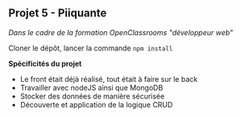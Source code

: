 **Projet 5 - Piiquante**
-
*Dans le cadre de la formation OpenClassrooms "développeur web"*

Cloner le dépôt, lancer la commande `npm install`

**Spécificités du projet**
- Le front était déjà réalisé, tout était à faire sur le back
- Travailler avec nodeJS ainsi que MongoDB
- Stocker des données de manière sécurisée
- Découverte et application de la logique CRUD
